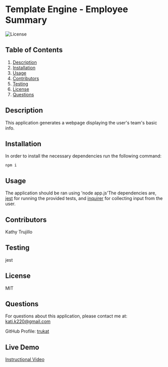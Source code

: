 # Template Engine - Employee Summary
  ![License](https://img.shields.io/badge/license-MIT-blue.svg)
 
  ## Table of Contents
  1. [Description](#projectDescription)
  2. [Installation](#installation)
  3. [Usage](#usage)
  4. [Contributors](#contributors)
  5. [Testing](#testing)
  6. [License](#license)
  7. [Questions](#questions)

  ## Description 
  This application generates a webpage displaying the user's team's basic info.
    
  ## Installation
    
  In order to install the necessary dependencies run the following command:
  ```
  npm i
  ```

  ## Usage
   The application should be ran using 'node app.js'The dependencies are, [jest](https://jestjs.io/) for running the provided tests, and [inquirer](https://www.npmjs.com/package/inquirer) for collecting input from the user.
   
  ## Contributors
  Kathy Trujillo

  ## Testing
  jest

  ## License
  MIT

  ## Questions
  For questions about this application, please contact me at: kati.k220@gmail.com

  GitHub Profile: [trukat](https://github.com/trukat/)

  ## Live Demo
  [Instructional Video](https://drive.google.com/file/d/1Yn9pCwZoI2wbR2Lwcw5YQpCS4lt0JJ-i/view)
    
    
